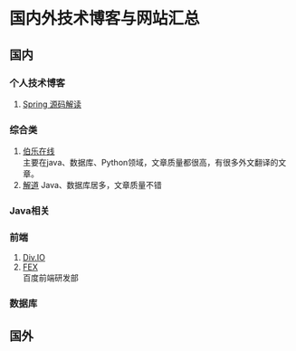# 国内外技术博客与网站汇总 #
## 国内 ##

### 个人技术博客 ###
1. [Spring 源码解读](http://konglx.iteye.com/blog/1848289)  

### 综合类 ###
1. [伯乐在线](http://blog.jobbole.com/)  
主要在java、数据库、Python领域，文章质量都很高，有很多外文翻译的文章。
2. [解道](http://www.jdon.com/)
Java、数据库居多，文章质量不错

### Java相关 ###

### 前端 ###
1. [Div.IO](http://div.io/#/welcome)  
2. [FEX](http://fex.baidu.com/)  
百度前端研发部
### 数据库 ###


## 国外 ##





